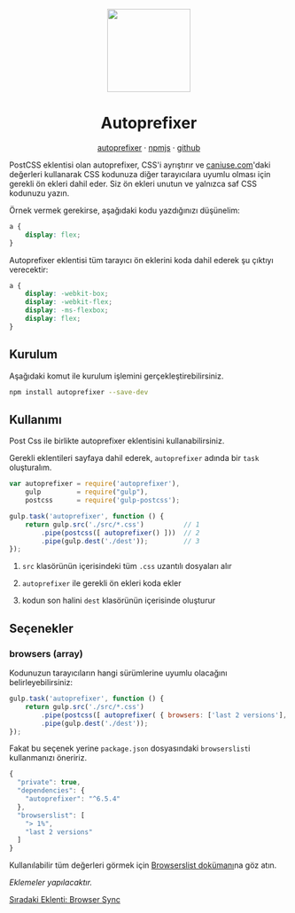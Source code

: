 <p align="center">
  <img src="https://camo.githubusercontent.com/f265315f74ed08b94e473cd7f6f04c291e59a8e2/687474703a2f2f706f73746373732e6769746875622e696f2f6175746f70726566697865722f6c6f676f2e737667" height="150" />
</p>

<h1 align="center">Autoprefixer</h1>

<p align="center">
  <a href="https://autoprefixer.github.io/">autoprefixer</a> · 
  <a href="https://www.npmjs.com/package/autoprefixer">npmjs</a> · 
  <a href="https://github.com/postcss/autoprefixer">github</a>
</p>

PostCSS eklentisi olan autoprefixer, CSS'i ayrıştırır ve <a href="http://caniuse.com/">caniuse.com</a>'daki değerleri kullanarak CSS kodunuza diğer tarayıcılara uyumlu olması için gerekli ön ekleri dahil eder. Siz ön ekleri unutun ve yalnızca saf CSS kodunuzu yazın.

Örnek vermek gerekirse, aşağıdaki kodu yazdığınızı düşünelim:

```css
a {
    display: flex;
}
```

Autoprefixer eklentisi tüm tarayıcı ön eklerini koda dahil ederek şu çıktıyı verecektir:

```css
a {
    display: -webkit-box;
    display: -webkit-flex;
    display: -ms-flexbox;
    display: flex;
}
```

<h2>Kurulum</h2>

Aşağıdaki komut ile kurulum işlemini gerçekleştirebilirsiniz.

```sh
npm install autoprefixer --save-dev
```

<h2>Kullanımı</h2>

Post Css ile birlikte autoprefixer eklentisini kullanabilirsiniz.

Gerekli eklentileri sayfaya dahil ederek, `autoprefixer` adında bir `task` oluşturalım.

```js
var autoprefixer = require('autoprefixer'),
    gulp         = require("gulp"),
    postcss      = require('gulp-postcss');

gulp.task('autoprefixer', function () {
    return gulp.src('./src/*.css')          // 1
        .pipe(postcss([ autoprefixer() ]))  // 2
        .pipe(gulp.dest('./dest'));         // 3
});
```

1. `src` klasörünün içerisindeki tüm `.css` uzantılı dosyaları alır

2. `autoprefixer` ile gerekli ön ekleri koda ekler

3. kodun son halini `dest` klasörünün içerisinde oluşturur

<h2>Seçenekler</h2>

<h3>browsers (array)</h3>

Kodunuzun tarayıcıların hangi sürümlerine uyumlu olacağını belirleyebilirsiniz:

```js
gulp.task('autoprefixer', function () {
    return gulp.src('./src/*.css')
        .pipe(postcss([ autoprefixer( { browsers: ['last 2 versions'], cascade: false } ) ]))
        .pipe(gulp.dest('./dest'));
});
```

Fakat bu seçenek yerine `package.json` dosyasındaki `browserslist`i kullanmanızı öneririz.

```js
{
  "private": true,
  "dependencies": {
    "autoprefixer": "^6.5.4"
  },
  "browserslist": [
    "> 1%",
    "last 2 versions"
  ]
}
```

Kullanılabilir tüm değerleri görmek için <a href="https://github.com/ai/browserslist#queries">Browserslist dokümanı</a>na göz atın.

<i>Eklemeler yapılacaktır.</i>

<a href="https://omergulcicek.github.io/gulp/eklentiler/browser-sync">Sıradaki Eklenti: Browser Sync</a>
